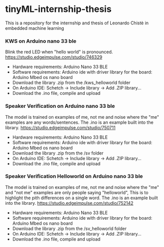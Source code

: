 # tinyML-internship-thesis
This is a repository for the internship and thesis of Leonardo Chistè in embedded machine learning
### KWS on Arduino nano 33 ble
Blink the red LED when "hello world" is pronounced. https://studio.edgeimpulse.com/studio/746329

* Hardware requirements: Arduino Nano 33 BLE
* Software requirements: Arduino ide with driver library for the board: Arduino Mbed os nano board 
* Download the library .zip from the /kws_helloworld folder
* On Arduino IDE: Schetch -> Include library -> Add .ZIP library...
* Download the .ino file, compile and upload

### Speaker Verification on Arduino nano 33 ble
The model is trained on examples of me, not me and noise where the "me" examples are any words/sentences. The .ino is an example built into the library. 
https://studio.edgeimpulse.com/studio/750711

* Hardware requirements: Arduino Nano 33 BLE
* Software requirements: Arduino ide with driver library for the board: Arduino Mbed os nano board 
* Download the library .zip from the /sv folder
* On Arduino IDE: Schetch -> Include library -> Add .ZIP library...
* Download the .ino file, compile and upload

### Speaker Verification Helloworld on Arduino nano 33 ble
The model is trained on examples of me, not me and noise where the "me" and "not me" examples are only people saying "helloworld", This is to highlight the pith differences on a single word. The .ino is an example built into the library. 
https://studio.edgeimpulse.com/studio/752142

* Hardware requirements: Arduino Nano 33 BLE
* Software requirements: Arduino ide with driver library for the board: Arduino Mbed os nano board 
* Download the library .zip from the /sv_helloworld folder
* On Arduino IDE: Schetch -> Include library -> Add .ZIP library...
* Download the .ino file, compile and upload
